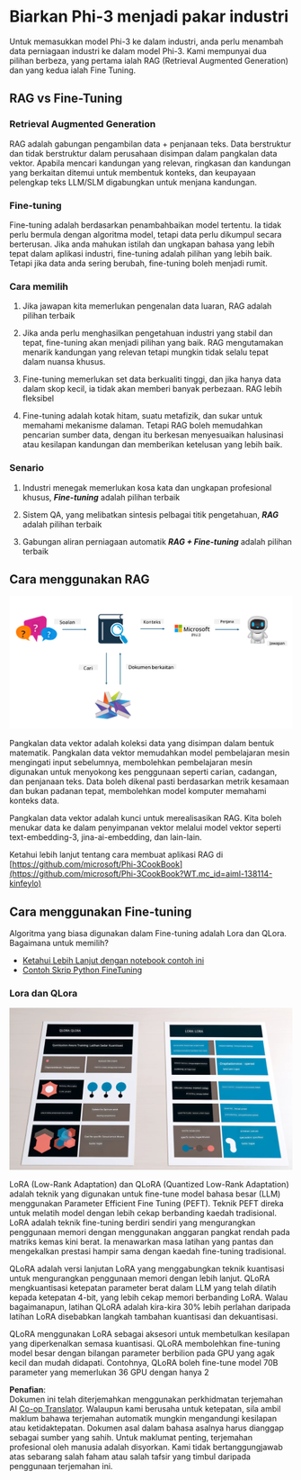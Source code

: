 <!--
CO_OP_TRANSLATOR_METADATA:
{
  "original_hash": "743d7e9cb9c4e8ea642d77bee657a7fa",
  "translation_date": "2025-07-17T09:59:19+00:00",
  "source_file": "md/03.FineTuning/LetPhi3gotoIndustriy.md",
  "language_code": "ms"
}
-->
# **Biarkan Phi-3 menjadi pakar industri**

Untuk memasukkan model Phi-3 ke dalam industri, anda perlu menambah data perniagaan industri ke dalam model Phi-3. Kami mempunyai dua pilihan berbeza, yang pertama ialah RAG (Retrieval Augmented Generation) dan yang kedua ialah Fine Tuning.

## **RAG vs Fine-Tuning**

### **Retrieval Augmented Generation**

RAG adalah gabungan pengambilan data + penjanaan teks. Data berstruktur dan tidak berstruktur dalam perusahaan disimpan dalam pangkalan data vektor. Apabila mencari kandungan yang relevan, ringkasan dan kandungan yang berkaitan ditemui untuk membentuk konteks, dan keupayaan pelengkap teks LLM/SLM digabungkan untuk menjana kandungan.

### **Fine-tuning**

Fine-tuning adalah berdasarkan penambahbaikan model tertentu. Ia tidak perlu bermula dengan algoritma model, tetapi data perlu dikumpul secara berterusan. Jika anda mahukan istilah dan ungkapan bahasa yang lebih tepat dalam aplikasi industri, fine-tuning adalah pilihan yang lebih baik. Tetapi jika data anda sering berubah, fine-tuning boleh menjadi rumit.

### **Cara memilih**

1. Jika jawapan kita memerlukan pengenalan data luaran, RAG adalah pilihan terbaik

2. Jika anda perlu menghasilkan pengetahuan industri yang stabil dan tepat, fine-tuning akan menjadi pilihan yang baik. RAG mengutamakan menarik kandungan yang relevan tetapi mungkin tidak selalu tepat dalam nuansa khusus.

3. Fine-tuning memerlukan set data berkualiti tinggi, dan jika hanya data dalam skop kecil, ia tidak akan memberi banyak perbezaan. RAG lebih fleksibel

4. Fine-tuning adalah kotak hitam, suatu metafizik, dan sukar untuk memahami mekanisme dalaman. Tetapi RAG boleh memudahkan pencarian sumber data, dengan itu berkesan menyesuaikan halusinasi atau kesilapan kandungan dan memberikan ketelusan yang lebih baik.

### **Senario**

1. Industri menegak memerlukan kosa kata dan ungkapan profesional khusus, ***Fine-tuning*** adalah pilihan terbaik

2. Sistem QA, yang melibatkan sintesis pelbagai titik pengetahuan, ***RAG*** adalah pilihan terbaik

3. Gabungan aliran perniagaan automatik ***RAG + Fine-tuning*** adalah pilihan terbaik

## **Cara menggunakan RAG**

![rag](../../../../translated_images/rag.2014adc59e6f6007bafac13e800a6cbc3e297fbb9903efe20a93129bd13987e9.ms.png)

Pangkalan data vektor adalah koleksi data yang disimpan dalam bentuk matematik. Pangkalan data vektor memudahkan model pembelajaran mesin mengingati input sebelumnya, membolehkan pembelajaran mesin digunakan untuk menyokong kes penggunaan seperti carian, cadangan, dan penjanaan teks. Data boleh dikenal pasti berdasarkan metrik kesamaan dan bukan padanan tepat, membolehkan model komputer memahami konteks data.

Pangkalan data vektor adalah kunci untuk merealisasikan RAG. Kita boleh menukar data ke dalam penyimpanan vektor melalui model vektor seperti text-embedding-3, jina-ai-embedding, dan lain-lain.

Ketahui lebih lanjut tentang cara membuat aplikasi RAG di [https://github.com/microsoft/Phi-3CookBook](https://github.com/microsoft/Phi-3CookBook?WT.mc_id=aiml-138114-kinfeylo) 

## **Cara menggunakan Fine-tuning**

Algoritma yang biasa digunakan dalam Fine-tuning adalah Lora dan QLora. Bagaimana untuk memilih?
- [Ketahui Lebih Lanjut dengan notebook contoh ini](../../../../code/04.Finetuning/Phi_3_Inference_Finetuning.ipynb)
- [Contoh Skrip Python FineTuning](../../../../code/04.Finetuning/FineTrainingScript.py)

### **Lora dan QLora**

![lora](../../../../translated_images/qlora.e6446c988ee04ca08807488bb7d9e2c0ea7ef4af9d000fc6d13032b4ac2de18d.ms.png)

LoRA (Low-Rank Adaptation) dan QLoRA (Quantized Low-Rank Adaptation) adalah teknik yang digunakan untuk fine-tune model bahasa besar (LLM) menggunakan Parameter Efficient Fine Tuning (PEFT). Teknik PEFT direka untuk melatih model dengan lebih cekap berbanding kaedah tradisional.  
LoRA adalah teknik fine-tuning berdiri sendiri yang mengurangkan penggunaan memori dengan menggunakan anggaran pangkat rendah pada matriks kemas kini berat. Ia menawarkan masa latihan yang pantas dan mengekalkan prestasi hampir sama dengan kaedah fine-tuning tradisional.

QLoRA adalah versi lanjutan LoRA yang menggabungkan teknik kuantisasi untuk mengurangkan penggunaan memori dengan lebih lanjut. QLoRA mengkuantisasi ketepatan parameter berat dalam LLM yang telah dilatih kepada ketepatan 4-bit, yang lebih cekap memori berbanding LoRA. Walau bagaimanapun, latihan QLoRA adalah kira-kira 30% lebih perlahan daripada latihan LoRA disebabkan langkah tambahan kuantisasi dan dekuantisasi.

QLoRA menggunakan LoRA sebagai aksesori untuk membetulkan kesilapan yang diperkenalkan semasa kuantisasi. QLoRA membolehkan fine-tuning model besar dengan bilangan parameter berbilion pada GPU yang agak kecil dan mudah didapati. Contohnya, QLoRA boleh fine-tune model 70B parameter yang memerlukan 36 GPU dengan hanya 2

**Penafian**:  
Dokumen ini telah diterjemahkan menggunakan perkhidmatan terjemahan AI [Co-op Translator](https://github.com/Azure/co-op-translator). Walaupun kami berusaha untuk ketepatan, sila ambil maklum bahawa terjemahan automatik mungkin mengandungi kesilapan atau ketidaktepatan. Dokumen asal dalam bahasa asalnya harus dianggap sebagai sumber yang sahih. Untuk maklumat penting, terjemahan profesional oleh manusia adalah disyorkan. Kami tidak bertanggungjawab atas sebarang salah faham atau salah tafsir yang timbul daripada penggunaan terjemahan ini.